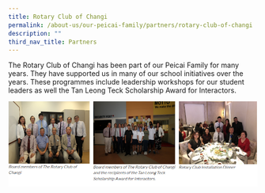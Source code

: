 ```yaml
---
title: Rotary Club of Changi
permalink: /about-us/our-peicai-family/partners/rotary-club-of-changi
description: ""
third_nav_title: Partners
---
```

<p>The Rotary Club of Changi has been part of our Peicai Family for many years. They have supported us in many of our school initiatives over the years. These programmes include leadership workshops for our student leaders as well the Tan Leong Teck Scholarship Award for Interactors.</p>
<img src="/images/rcc.png">